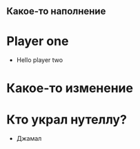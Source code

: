 ## Какое-то наполнение
# Player one 
- Hello player two
# Какое-то изменение
# Кто украл нутеллу?
- Джамал 
